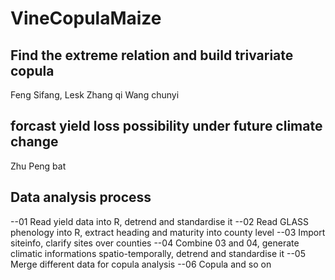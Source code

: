 
# VineCopulaMaize

## Find the extreme relation and build trivariate copula
  Feng Sifang,
  Lesk
  Zhang qi
  Wang chunyi
  
## forcast yield loss possibility under future climate change
  Zhu Peng
  bat
 
## Data analysis process
  --01 Read yield data into R, detrend and standardise it
  --02 Read GLASS phenology into R, extract heading and maturity into county level
  --03 Import siteinfo, clarify sites over counties
  --04 Combine 03 and 04, generate climatic informations spatio-temporally, detrend and standardise it
  --05 Merge different data for copula analysis
  --06 Copula and so on

